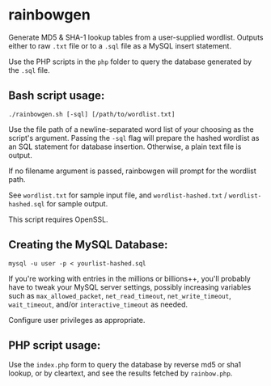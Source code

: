 rainbowgen
==========

Generate MD5 &amp; SHA-1 lookup tables from a user-supplied wordlist. Outputs 
either to raw `.txt` file or to a `.sql` file as a MySQL insert statement.

Use the PHP scripts in the `php` folder to query the database generated by the
`.sql` file. 

Bash script usage:
------

```
./rainbowgen.sh [-sql] [/path/to/wordlist.txt]
```

Use the file path of a newline-separated word list of your choosing as the 
script's argument. Passing the `-sql` flag will prepare the hashed wordlist as
an SQL statement for database insertion. Otherwise, a plain text file 
is output.

If no filename argument is passed, rainbowgen will prompt for the 
wordlist path. 

See `wordlist.txt` for sample input file, and `wordlist-hashed.txt` / 
`wordlist-hashed.sql` for sample output.

This script requires OpenSSL.

Creating the MySQL Database:
------

```
mysql -u user -p < yourlist-hashed.sql
```
If you're working with entries in the millions or billions++, you'll probably 
have to tweak your MySQL server settings, 
possibly increasing variables such as `max_allowed_packet`, `net_read_timeout`,
`net_write_timeout`, `wait_timeout`, and/or `interactive_timeout` as needed.

Configure user privileges as appropriate.

PHP script usage:
------

Use the `index.php` form to query the database by reverse md5 or sha1 lookup, 
or by cleartext, and see the results fetched by `rainbow.php`.